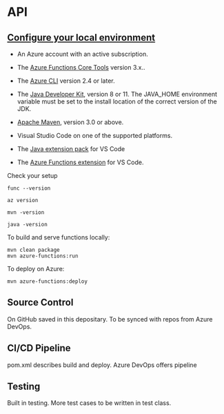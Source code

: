 # API

## [Configure your local environment](https://docs.microsoft.com/en-us/azure/azure-functions/create-first-function-vs-code-java)

- An Azure account with an active subscription.

- The [Azure Functions Core Tools](https://docs.microsoft.com/en-us/azure/azure-functions/functions-run-local) version 3.x..

- The [Azure CLI](https://docs.microsoft.com/en-us/cli/azure/install-azure-cli) version 2.4 or later.

- The [Java Developer Kit](https://docs.microsoft.com/en-us/azure/developer/java/fundamentals/java-jdk-long-term-support), version 8 or 11. The JAVA_HOME environment variable must be set to the install location of the correct version of the JDK.

- [Apache Maven](https://maven.apache.org/), version 3.0 or above.

- Visual Studio Code on one of the supported platforms.

- The [Java extension pack](https://marketplace.visualstudio.com/items?itemName=vscjava.vscode-java-pack) for VS Code

- The [Azure Functions extension](https://marketplace.visualstudio.com/items?itemName=ms-azuretools.vscode-azurefunctions) for VS Code.

Check your setup

`func --version`

`az version`

`mvn -version`

`java -version`

To build and serve functions locally:

```
mvn clean package
mvn azure-functions:run
```

To deploy on Azure:

```
mvn azure-functions:deploy
```

## Source Control

On GitHub saved in this depositary. To be synced with repos from Azure DevOps.

## CI/CD Pipeline

pom.xml describes build and deploy. Azure DevOps offers pipeline

## Testing

Built in testing. More test cases to be written in test class.
